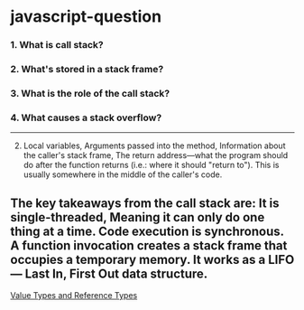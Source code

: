 # javascript-question
### 1. What is call stack?
### 2. What's stored in a stack frame?
### 3. What is the role of the call stack?
### 4. What causes a stack overflow?

---
2. Local variables, 
Arguments passed into the method, 
Information about the caller's stack frame, 
The return address—what the program should do after the function returns (i.e.: where it should "return to"). This is usually somewhere in the middle of the caller's code.

The key takeaways from the call stack are:
It is single-threaded, Meaning it can only do one thing at a time. 
Code execution is synchronous.
A function invocation creates a stack frame that occupies a temporary memory. 
It works as a LIFO — Last In, First Out data structure.
---
[Value Types and Reference Types](https://gist.github.com/branneman/7fb06d8a74d7e6d4cbcf75c50fec599c)
